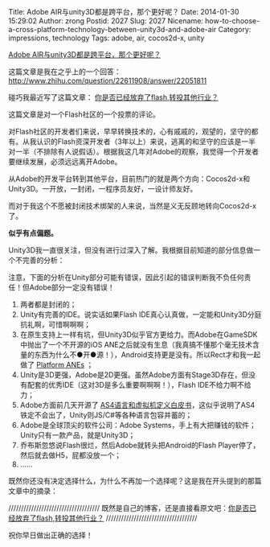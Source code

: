 Title: Adobe AIR与unity3D都是跨平台，那个更好呢？
Date: 2014-01-30 15:29:02
Author: zrong
Postid: 2027
Slug: 2027
Nicename: how-to-choose-a-cross-platform-technology-between-unity3d-and-adobe-air
Category: impressions, technology
Tags: adobe, air, cocos2d-x, unity

[Adobe AIR与unity3D都是跨平台，那个更好呢？](http://zengrong.net/post/2027.htm)

这篇文章是我在之乎上的一个回答：<http://www.zhihu.com/question/22611908/answer/22051811>

碰巧我最近写了这篇文章： [你是否已经放弃了flash,转投其他行业？][1]

这篇文章是对一个Flash社区的一个投票的评论。

对Flash社区的开发者们来说，早早转换技术的，心有戚戚的，观望的，坚守的都有。从我认识的Flash资深开发者（3年以上）来说，逃离的和坚守的应该是一半对一半（不排除有人说假话）。根据我这几年对Adobe的观察，我觉得一个开发者要继续发展，必须远远离开Adobe。

<!--more-->

从Adobe的开发平台转到其他平台，目前热门的就是两个方向：Cocos2d-x和Unity3D。一开放，一封闭，一程序员友好，一设计师友好。

而对于我这个不愿被封闭技术绑架的人来说，当然是义无反顾地转向Cocos2d-x了。

**似乎有点偏题。**

Unity3D我一直很关注，但没有进行过深入了解。我根据目前知道的部分信息做一个不完善的分析：

注意，下面的分析在Unity部分可能有错误，因此引起的错误判断我不负任何责任！但Adobe部分一定没有错误！

1. 两者都是封闭的；
1. Unity有完善的IDE。说实话如果Flash IDE真心认真做，一定能和Unity3D分庭抗礼啊，可惜啊啊啊；
1. 在原生支持上一样有坑，但Unity3D似乎官方更给力。而Adobe在GameSDK中抛出了一个不开源的iOS ANE之后就没有生息（我真搞不懂那个毫无技术含量的东西为什么不●开●源！），Android支持更是没有。所以Rect才和我一起做了 [Platform ANEs][2] ；
1. Unity是3D更强，Adobe是2D更强。虽然Adobe方面有Stage3D存在，但没有配套的优秀IDE（这对3D是多么重要啊啊啊！），Flash IDE不给力啊不给力；
1. Adobe方面前几天开源了 [AS4语言和虚拟机定义白皮书][4]，这似乎说明了AS4铁定不会出了，Unity则JS/C#等各种语言包容并蓄的；
1. Adobe是全球顶尖的软件公司：Adobe Systems，手上有大把赚钱的软件；Unity只有一款产品，就是Unity3D；
1. 乔布斯忽悠说Flash很烂，然后Adobe就转头把Android的Flash Player停了，然后就去做H5，屁都没放一个；
1. ……

既然你还没有决定选择什么，为什么不再加一个选择呢？这是我在开头提到的那篇文章中的摘录：

////////////////////////////////////
既然是自己的博客，还是直接看原文吧：[你是否已经放弃了flash,转投其他行业？][1]
////////////////////////////////////

祝你早日做出正确的选择！

[1]: http://zengrong.net/post/2025.htm
[2]: http://zengrong.net/platform-anes
[3]: https://github.com/adobe-research/ActionScript4
[4]: http://cn.quick-x.com/
